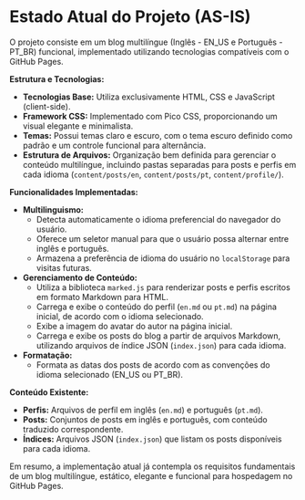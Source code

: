 # Estado Atual do Projeto (AS-IS)

O projeto consiste em um blog multilíngue (Inglês - EN_US e Português - PT_BR) funcional, implementado utilizando tecnologias compatíveis com o GitHub Pages.

**Estrutura e Tecnologias:**

*   **Tecnologias Base:** Utiliza exclusivamente HTML, CSS e JavaScript (client-side).
*   **Framework CSS:** Implementado com Pico CSS, proporcionando um visual elegante e minimalista.
*   **Temas:** Possui temas claro e escuro, com o tema escuro definido como padrão e um controle funcional para alternância.
*   **Estrutura de Arquivos:** Organização bem definida para gerenciar o conteúdo multilíngue, incluindo pastas separadas para posts e perfis em cada idioma (`content/posts/en`, `content/posts/pt`, `content/profile/`).

**Funcionalidades Implementadas:**

*   **Multilinguismo:**
    *   Detecta automaticamente o idioma preferencial do navegador do usuário.
    *   Oferece um seletor manual para que o usuário possa alternar entre inglês e português.
    *   Armazena a preferência de idioma do usuário no `localStorage` para visitas futuras.
*   **Gerenciamento de Conteúdo:**
    *   Utiliza a biblioteca `marked.js` para renderizar posts e perfis escritos em formato Markdown para HTML.
    *   Carrega e exibe o conteúdo do perfil (`en.md` ou `pt.md`) na página inicial, de acordo com o idioma selecionado.
    *   Exibe a imagem do avatar do autor na página inicial.
    *   Carrega e exibe os posts do blog a partir de arquivos Markdown, utilizando arquivos de índice JSON (`index.json`) para cada idioma.
*   **Formatação:**
    *   Formata as datas dos posts de acordo com as convenções do idioma selecionado (EN_US ou PT_BR).

**Conteúdo Existente:**

*   **Perfis:** Arquivos de perfil em inglês (`en.md`) e português (`pt.md`).
*   **Posts:** Conjuntos de posts em inglês e português, com conteúdo traduzido correspondente.
*   **Índices:** Arquivos JSON (`index.json`) que listam os posts disponíveis para cada idioma.

Em resumo, a implementação atual já contempla os requisitos fundamentais de um blog multilíngue, estático, elegante e funcional para hospedagem no GitHub Pages.
